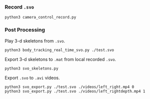 ### Record `.svo`

``` 
python3 camera_control_record.py
```

### Post Processing

Play 3-d skeletons from `.svo`.

```
python3 body_tracking_real_time_svo.py ./test.svo
```

Export 3-d skeletons to `.mat` from local recorded `.svo`.

```
python3 svo_skeletons.py
```

Export `.svo` to `.avi` videos.

```
python3 svo_export.py ./test.svo ./videos/left_right.mp4 0
python3 svo_export.py ./test.svo ./videos/left_rightdepth.mp4 1
```



